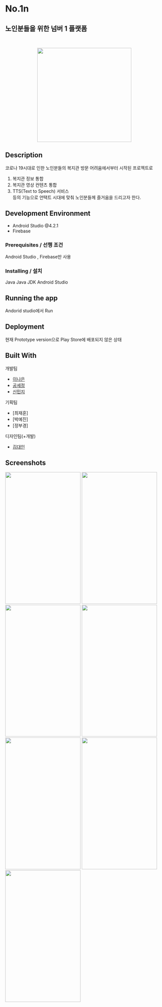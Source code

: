 # No.1n
## **노인분들을 위한 넘버 1 플랫폼**<br />
<br />
<p align="center"><img src="https://user-images.githubusercontent.com/54359832/122895866-76aa9780-d383-11eb-9c10-02505b1b72a8.png" width="300px" height="300px"></p>

## Description

코로나 19시대로 인한 노인분들의 복지관 방문 어려움에서부터 시작된 프로젝트로 <br />

1. 복지관 정보 통합
2. 복지관 영상 컨텐츠 통합
3. TTS(Text to Speech) 서비스<br />
등의 기능으로 언택트 시대에 맞춰 노인분들께 즐거움을 드리고자 한다.


## Development Environment

- Android Studio @4.2.1
- Firebase

### Prerequisites / 선행 조건

Android Studio , Firebase만 사용

### Installing / 설치

Java
Java JDK
Android Studio

## Running the app

Andorid studio에서 Run

## Deployment

현재 Prototype version으로 Play Store에 배포되지 않은 상태

## Built With

개발팀
* [이나은](https://github.com/naeunhub)
* [공세정](https://github.com/Sejung0518)
* [신민지](https://github.com/minji05)

기획팀
* [최재훈]
* [박예진]
* [정부경]

디자인팀(+개발)
* [김대인](https://github.com/eodls2966)

## Screenshots

<img src="https://user-images.githubusercontent.com/54359832/122897752-4106ae00-d385-11eb-9164-cba1de5dff1a.png" width="240px" height="420px"></img>
<img src="https://user-images.githubusercontent.com/54359832/122897955-701d1f80-d385-11eb-8a87-882653bdb852.png" width="240px" height="420px"></img>
<img src="https://user-images.githubusercontent.com/54359832/122897982-790df100-d385-11eb-8a1a-073844d16807.png" width="240px" height="420px"></img>
<img src="https://user-images.githubusercontent.com/54359832/122898076-904cde80-d385-11eb-9882-0fb250619fa2.png" width="240px" height="420px"></img>
<img src="https://user-images.githubusercontent.com/54359832/122898158-9e9afa80-d385-11eb-95be-7b154cf74aa9.png" width="240px" height="420px"></img>
<img src="https://user-images.githubusercontent.com/54359832/122898230-ad81ad00-d385-11eb-8e86-90dadabf54f8.png" width="240px" height="420px"></img>
<img src="https://user-images.githubusercontent.com/54359832/122898266-b4102480-d385-11eb-8b5d-c9b0b977f6e5.png" width="240px" height="420px"></img>
